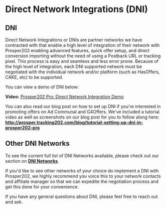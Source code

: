 # Direct Network Integrations (DNI)

## DNI

Direct Network Integrations or DNIs are partner networks we have contracted with that enable a high level of integration of their network with Prosper202 enabling advanced features, quick offer setup, and direct conversion importing without the need of using a Postback URL or tracking pixel. This process is easy and seamless and less error prone. Because of the high level of integration, each DNI supported network must be negotiated with the individual network and/or platform (such as HasOffers, CAKE, etc) to be supported.

You can view a demo of DNI below:

**Video:** [Prosper202 Pro: Direct Network Integration Demo](https://www.youtube.com/watch?v=IETTxHSbUrM&feature=youtu.be)

You can also read our blog post on how to set up DNI if you're interested in promoting offers on Ad Communal and G4Offers. We've included a tutorial video as well as screenshots on our blog post for you to follow along here: 
**http://prosper.tracking202.com/blog/tutorial-setting-up-dni-in-prosper202-pro**

## Other DNI Networks

To see the current full list of DNI Networks available, please check out our section on **[DNI Networks](../partnering-with-us/02-dni-networks.md)**.

If you'd like to see other networks of your choice do implement a DNI with Prosper202, we highly recommend you voice this to your network contacts and affiliate manager so that we can expedite the negotiation process and get this done for your convenience.

If you have any general questions about DNI, please feel free to reach out and ask.